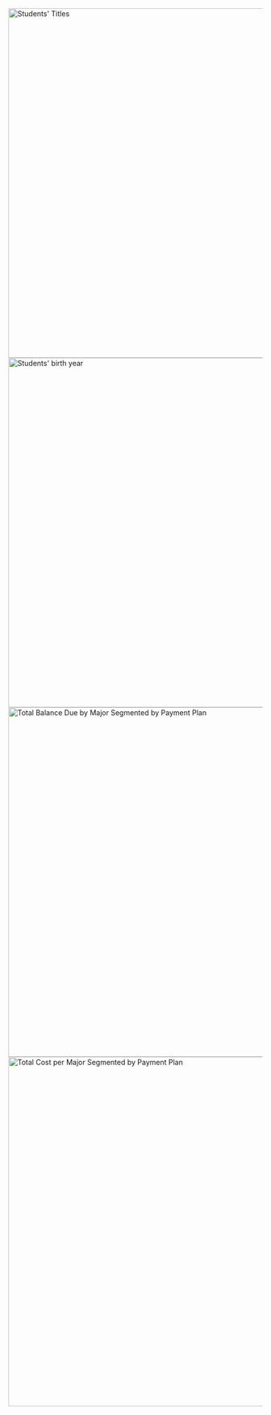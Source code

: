 <img width="692" alt="Students' Titles" src="https://github.com/QDZ03/Data332/assets/159860533/cc69df31-ab26-444e-808a-a8ae650948f2">
<img width="692" alt="Students' birth year" src="https://github.com/QDZ03/Data332/assets/159860533/bbd83490-7277-4734-ab24-4d20bdc4cea9">
<img width="692" alt="Total Balance Due by Major Segmented by Payment Plan" src="https://github.com/QDZ03/Data332/assets/159860533/8796e540-9e7a-4185-b34f-db4ce59390be">
<img width="692" alt="Total Cost per Major Segmented by Payment Plan" src="https://github.com/QDZ03/Data332/assets/159860533/07bd4063-ec17-4fbe-b044-3199333a649a">
